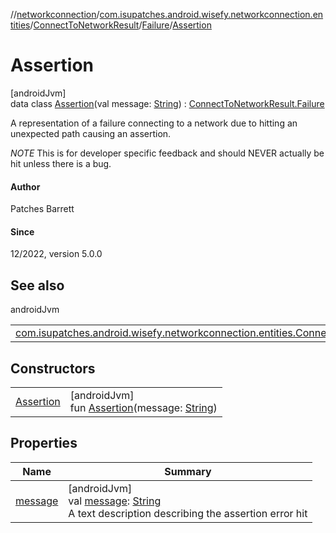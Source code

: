 //[networkconnection](../../../../../index.md)/[com.isupatches.android.wisefy.networkconnection.entities](../../../index.md)/[ConnectToNetworkResult](../../index.md)/[Failure](../index.md)/[Assertion](index.md)

# Assertion

[androidJvm]\
data class [Assertion](index.md)(val message: [String](https://kotlinlang.org/api/latest/jvm/stdlib/kotlin/-string/index.html)) : [ConnectToNetworkResult.Failure](../index.md)

A representation of a failure connecting to a network due to hitting an unexpected path causing an assertion.

*NOTE* This is for developer specific feedback and should NEVER actually be hit unless there is a bug.

#### Author

Patches Barrett

#### Since

12/2022, version 5.0.0

## See also

androidJvm

| | |
|---|---|
| [com.isupatches.android.wisefy.networkconnection.entities.ConnectToNetworkResult.Failure](../index.md) |  |

## Constructors

| | |
|---|---|
| [Assertion](-assertion.md) | [androidJvm]<br>fun [Assertion](-assertion.md)(message: [String](https://kotlinlang.org/api/latest/jvm/stdlib/kotlin/-string/index.html)) |

## Properties

| Name | Summary |
|---|---|
| [message](message.md) | [androidJvm]<br>val [message](message.md): [String](https://kotlinlang.org/api/latest/jvm/stdlib/kotlin/-string/index.html)<br>A text description describing the assertion error hit |
